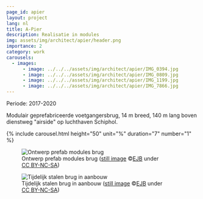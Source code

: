 ```yaml
---
page_id: apier
layout: project
lang: nl
title: A-Pier
description: Realisatie in modules
img: assets/img/architect/apier/header.png
importance: 2
category: work
carousels:
  - images:
      - image: ../../../assets/img/architect/apier/IMG_0394.jpg
      - image: ../../../assets/img/architect/apier/IMG_0809.jpg
      - image: ../../../assets/img/architect/apier/IMG_1199.jpg
      - image: ../../../assets/img/architect/apier/IMG_7866.jpg
---
```


Periode: 2017-2020

Modulair geprefabriceerde voetgangersbrug, 14 m breed, 140 m lang boven dienstweg "airside" op luchthaven Schiphol.

{% include carousel.html height="50" unit="%" duration="7" number="1" %}
<!-- inline slider -->

<div class="card mx-auto mb-3 p-3" style="max-width: 90%;">
<div class="row">
<div class="col-sm mt-3 mt-md-0">
<figure><img src='{{ "/assets/img/architect/apier/piermodulesupport.jpg" | relative_url }}' alt='Ontwerp prefab modules brug'>
<figcaption class="kleiner">Ontwerp prefab modules brug (<a prefix="dct: https://purl.org/dc/terms/" href="https://purl.org/dc/dcmitype/Image" property="dct:title" rel="dct:type">still image</a> &copy;<a prefix="cc: https://creativecommons.org/ns#" href="https://www.ebroerse.nl" property="cc:attributionName" rel="cc:attributionURL">EJB</a> under <a rel="license" href="http://creativecommons.org/licenses/by-nc-sa/4.0/">CC BY-NC-SA</a>)</figcaption></figure>
</div>
</div>
<div class="row">
<div class="col-sm mt-3 mt-md-0">
<figure><img src='{{ "/assets/img/architect/apier/IMG_0394.jpg" | relative_url }}' alt='Tijdelijk stalen brug in aanbouw'>
<figcaption class="kleiner">Tijdelijk stalen brug in aanbouw (<a prefix="dct: https://purl.org/dc/terms/" href="https://purl.org/dc/dcmitype/Image" property="dct:title" rel="dct:type">still image</a> &copy;<a prefix="cc: https://creativecommons.org/ns#" href="https://www.ebroerse.nl" property="cc:attributionName" rel="cc:attributionURL">EJB</a> under <a rel="license" href="http://creativecommons.org/licenses/by-nc-sa/4.0/">CC BY-NC-SA</a>)</figcaption></figure>
</div>
</div>
</div>
